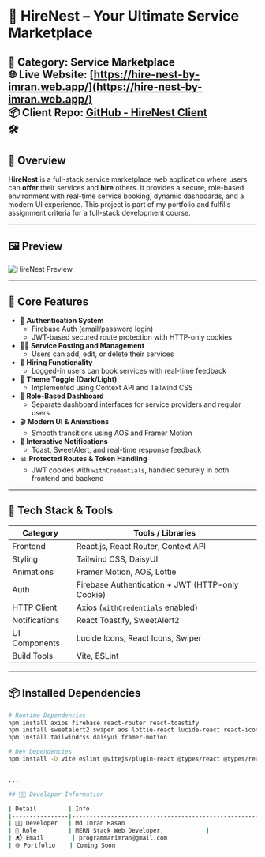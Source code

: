 # 🚀 HireNest – Your Ultimate Service Marketplace
📁 **Category:** Service Marketplace  
🌐 **Live Website:** [https://hire-nest-by-imran.web.app/](https://hire-nest-by-imran.web.app/)  
📦 **Client Repo:** [GitHub - HireNest Client](https://github.com/programmarimran/HireNest-client)  
🛠️ 
---

## 📌 Overview

**HireNest** is a full-stack service marketplace web application where users can **offer** their services and **hire** others. It provides a secure, role-based environment with real-time service booking, dynamic dashboards, and a modern UI experience. This project is part of my portfolio and fulfills assignment criteria for a full-stack development course.

---

## 🖼️ Preview

![HireNest Preview](https://i.ibb.co/BVQr3GLY/Screenshot-2025-06-25-114535.png)


---

## 🌟 Core Features

- 🔐 **Authentication System**
  - Firebase Auth (email/password login)
  - JWT-based secured route protection with HTTP-only cookies
- 🧑‍💼 **Service Posting and Management**
  - Users can add, edit, or delete their services
- 💼 **Hiring Functionality**
  - Logged-in users can book services with real-time feedback
- 🌙 **Theme Toggle (Dark/Light)**
  - Implemented using Context API and Tailwind CSS
- 🧠 **Role-Based Dashboard**
  - Separate dashboard interfaces for service providers and regular users
- 🎬 **Modern UI & Animations**
  - Smooth transitions using AOS and Framer Motion
- 🔔 **Interactive Notifications**
  - Toast, SweetAlert, and real-time response feedback
- 📊 **Protected Routes & Token Handling**
  - JWT cookies with `withCredentials`, handled securely in both frontend and backend

---

## 🧰 Tech Stack & Tools

| Category        | Tools / Libraries                                                  |
|----------------|---------------------------------------------------------------------|
| Frontend       | React.js, React Router, Context API                                 |
| Styling        | Tailwind CSS, DaisyUI                                               |
| Animations     | Framer Motion, AOS, Lottie                                          |
| Auth           | Firebase Authentication + JWT (HTTP-only Cookie)                   |
| HTTP Client    | Axios (`withCredentials` enabled)                                  |
| Notifications  | React Toastify, SweetAlert2                                         |
| UI Components  | Lucide Icons, React Icons, Swiper                                   |
| Build Tools    | Vite, ESLint                                                        |

---

## 📦 Installed Dependencies

```bash
# Runtime Dependencies
npm install axios firebase react-router react-toastify
npm install sweetalert2 swiper aos lottie-react lucide-react react-icons
npm install tailwindcss daisyui framer-motion

# Dev Dependencies
npm install -D vite eslint @vitejs/plugin-react @types/react @types/react-dom eslint-plugin-react-hooks


...

## 👨‍💻 Developer Information

| Detail         | Info                                                               |
|----------------|--------------------------------------------------------------------|
| 👨‍💻 Developer   | Md Imran Hasan                                                    |
| 💼 Role         | MERN Stack Web Developer,            |
| 📬 Email        | programmarimran@gmail.com                                         |
| 🌐 Portfolio    | Coming Soon                
